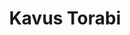 ---
title: "Kavus Torabi"
summary: "Kavus Torabi is a British-Iranian musician and composer, record label owner and broadcaster. A multi-instrumentalist, he is known for his work in the psychedelic, avant-garde rock field . Torabi was one of the founding members of the Monsoon Bassoon , was a member of cult Progressive rock group Cardiacs, and fronts and plays guitar for the current lineup of legendary psychedelic band Gong.
Torabi also leads his own group Knifeworld and is a member of Guapo and the Utopia Strong. He sometimes tours and records with Mediæval Bæbes and Rob Crow, and frequently collaborates with other notable artists working in left-field music."
slug: "kavus-torabi"
image: "kavus-torabi.jpg"
apple_music_artist_url: "https://music.apple.com/gb/artist/kavus-torabi/511392883"
wikipedia_url: "https://en.wikipedia.org/wiki/Kavus_Torabi"
---
